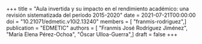 +++
title = "Aula invertida y su impacto en el rendimiento académico: una revisión sistematizada del período 2015-2020"
date = 2021-07-21T00:00:00
doi = "10.21071/edmetic.v10i2.13240"
members = [ "franmis-rodriguez",]
publication = "EDMETIC"
authors = [ "Franmis José Rodríguez Jiménez", "María Elena Pérez-Ochoa", "Óscar Ulloa-Guerra",]
draft = false
+++


